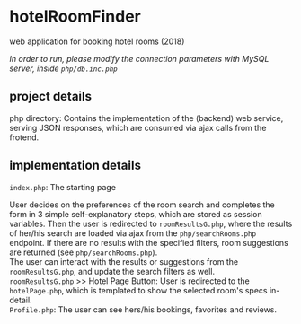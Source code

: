 # hotelRoomFinder
web application for booking hotel rooms (2018)

*In order to run, please modify the connection parameters with MySQL server, inside `php/db.inc.php`*


## project details

php directory: Contains the implementation of the (backend) web service, serving JSON responses, which are consumed via ajax calls from the frotend.


## implementation details  

`index.php`: The starting page

User decides on the preferences of the room search and completes the form in 3 simple self-explanatory steps, which are stored as session variables. Then the user is redirected to `roomResultsG.php`, where the results of her/his search are loaded via ajax from the `php/searchRooms.php` endpoint. If there are no results with the specified filters, room suggestions are returned (see `php/searchRooms.php`).  
The user can interact with the results or suggestions from the `roomResultsG.php`, and update the search filters as well.  
`roomResultsG.php` >> Hotel Page Button: User is redirected to the `hotelPage.php`, which is templated to show the selected room's specs in-detail.  
`Profile.php`: The user can see hers/his bookings, favorites and reviews.
